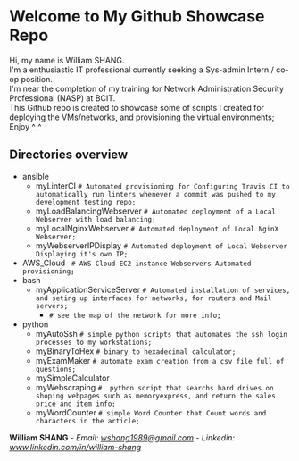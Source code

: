# Welcome to My Github Showcase Repo
Hi, my name is William SHANG. <br />
I'm a enthusiastic IT professional currently seeking a Sys-admin Intern / co-op position. <br />
I'm near the completion of my training for Network Administration Security Professional (NASP) at BCIT. <br />
This Github repo is created to showcase some of scripts I created for deploying the VMs/networks, and provisioning the virtual environments; <br />
Enjoy ^_^ <br />

## Directories overview
* ansible 
    * myLinterCI  ```# Automated provisioning for Configuring Travis CI to automatically run linters whenever a commit was pushed to my development testing repo;```
    * myLoadBalancingWebserver  ```# Automated deployment of a Local Webserver with load balancing;```
    * myLocalNginxWebserver  ```# Automated deployment of Local NginX Webserver;```
    * myWebserverIPDisplay ```# Automated deployment of Local Webserver Displaying it's own IP;```
* AWS_Cloud  ``` # AWS Cloud EC2 instance Webservers Automated provisioning;```
* bash 
    * myApplicationServiceServer ```# Automated installation of services, and seting up interfaces for networks, for routers and Mail servers;```
        * ```# see the map of the network for more info;```
* python
    * myAutoSsh  ```# simple python scripts that automates the ssh login processes to my workstations;```
    * myBinaryToHex  ```# binary to hexadecimal calculator;```
    * myExamMaker  ```# automate exam creation from a csv file full of questions;```
    * mySimpleCalculator  
    * myWebscraping  ```#  python script that searchs hard drives on shoping webpages such as memoryexpress, and return the sales price and item info;```
    * myWordCounter ```# simple Word Counter that Count words and characters in the article;```

**William SHANG** - *Email: wshang1989@gmail.com* - *Linkedin: www.linkedin.com/in/william-shang*

